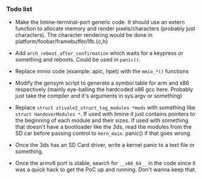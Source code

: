 ### Todo list

- Make the limine-terminal-port generic code. It should use an extern function to allocate memory and render pixels/characters (probably just characters). The character rendering would be done in platform/foobar/framebuffer/lfb.{c,h}

- Add `arch_reboot_after_confirmation` which waits for a keypress or something and reboots. Could be used in `panic()`.

- Replace mmio code (example: apic, hpet) with the `mmio_*()` functions

- Modify the gensym script to generate a symbol table for arm and x86 respectively (mainly eye-balling the hardcoded x86 gcc here. Probably just take the compiler and it's arguments in sys.argv or something)

- Replace `struct stivale2_struct_tag_modules *mods` with something like `struct HandoverModules *`. If used with limine it just contains pointers to the beginning of each module and their sizes. If used with something that doesn't have a bootloader 
like the 3ds, read the modules from the SD car before passing control to `kern_main`. panic() if that goes wrong.

- Once the 3ds has an SD Card driver, write a kernel panic to a text file or something.

- Once the armv6 port is stable, search for `__x86_64__` in the code since it was a quick hack to get the PoC up and running. Don't wanna keep that.
